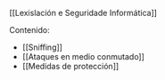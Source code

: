 [[Lexislación e Seguridade Informática]]

Contenido:
+ [[Sniffing]]
+ [[Ataques en medio conmutado]]
+ [[Medidas de protección]]